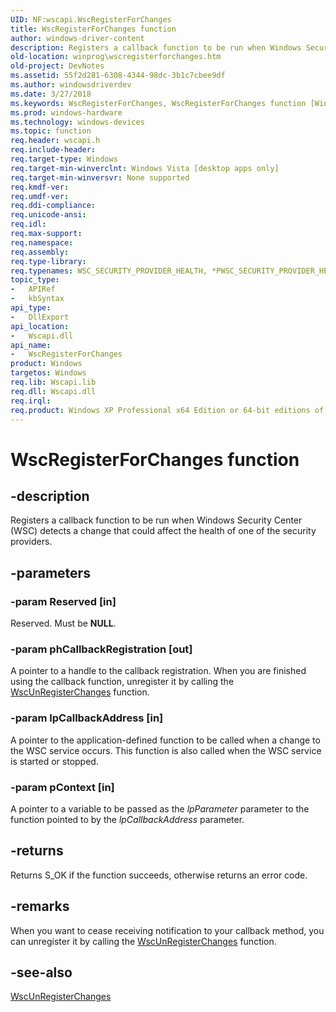 ```yaml
---
UID: NF:wscapi.WscRegisterForChanges
title: WscRegisterForChanges function
author: windows-driver-content
description: Registers a callback function to be run when Windows Security Center (WSC) detects a change that could affect the health of one of the security providers.
old-location: winprog\wscregisterforchanges.htm
old-project: DevNotes
ms.assetid: 55f2d281-6308-4344-98dc-3b1c7cbee9df
ms.author: windowsdriverdev
ms.date: 3/27/2018
ms.keywords: WscRegisterForChanges, WscRegisterForChanges function [Windows API], winprog.wscregisterforchanges, wscapi/WscRegisterForChanges
ms.prod: windows-hardware
ms.technology: windows-devices
ms.topic: function
req.header: wscapi.h
req.include-header: 
req.target-type: Windows
req.target-min-winverclnt: Windows Vista [desktop apps only]
req.target-min-winversvr: None supported
req.kmdf-ver: 
req.umdf-ver: 
req.ddi-compliance: 
req.unicode-ansi: 
req.idl: 
req.max-support: 
req.namespace: 
req.assembly: 
req.type-library: 
req.typenames: WSC_SECURITY_PROVIDER_HEALTH, *PWSC_SECURITY_PROVIDER_HEALTH
topic_type:
-	APIRef
-	kbSyntax
api_type:
-	DllExport
api_location:
-	Wscapi.dll
api_name:
-	WscRegisterForChanges
product: Windows
targetos: Windows
req.lib: Wscapi.lib
req.dll: Wscapi.dll
req.irql: 
req.product: Windows XP Professional x64 Edition or 64-bit editions of     Windows Server 2003
---
```


# WscRegisterForChanges function


## -description


Registers a callback function to be run when Windows Security Center (WSC) detects a change that could affect the health of one of the security providers.


## -parameters




### -param Reserved [in]

Reserved.  Must be <b>NULL</b>.


### -param phCallbackRegistration [out]

A pointer to a handle to the callback registration. When you are finished using the callback function, unregister it by calling the <a href="https://msdn.microsoft.com/cfb0d076-bd8b-4483-a036-51c77b8181c9">WscUnRegisterChanges</a> function.


### -param lpCallbackAddress [in]

A pointer to the application-defined function to be called when a change to the WSC service occurs. This function is also called when the WSC service is started or stopped.


### -param pContext [in]

A pointer to a variable to be passed as  the <i>lpParameter</i> parameter to the function pointed to by the <i>lpCallbackAddress</i> parameter.


## -returns



Returns S_OK if the function succeeds, otherwise returns an error code.




## -remarks



When you want to cease receiving notification to your callback method, you can unregister it by calling the <a href="https://msdn.microsoft.com/cfb0d076-bd8b-4483-a036-51c77b8181c9">WscUnRegisterChanges</a> function.




## -see-also




<a href="https://msdn.microsoft.com/cfb0d076-bd8b-4483-a036-51c77b8181c9">WscUnRegisterChanges</a>
 

 

